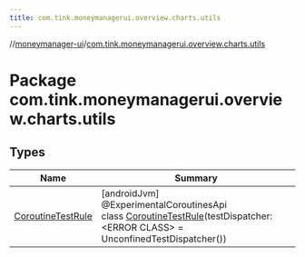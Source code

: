 ```yaml
---
title: com.tink.moneymanagerui.overview.charts.utils
---
```

//[moneymanager-ui](../../index.html)/[com.tink.moneymanagerui.overview.charts.utils](index.html)



# Package com.tink.moneymanagerui.overview.charts.utils



## Types


| Name | Summary |
|---|---|
| [CoroutineTestRule](-coroutine-test-rule/index.html) | [androidJvm]<br>@ExperimentalCoroutinesApi<br>class [CoroutineTestRule](-coroutine-test-rule/index.html)(testDispatcher: &lt;ERROR CLASS&gt; = UnconfinedTestDispatcher()) |

